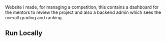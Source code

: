 

Website i made, for managing a competition, this contains a dashboard for the mentors to review the project and also a backend admin which sees the overall grading and ranking.
## Run Locally


